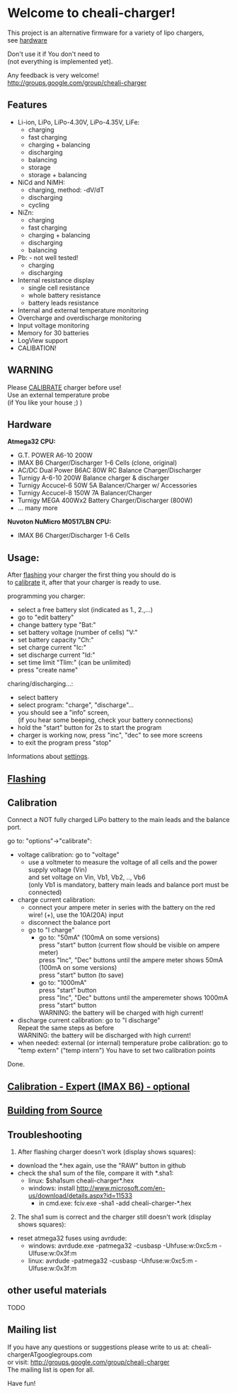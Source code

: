 Welcome to cheali-charger!
==========================

This project is an alternative firmware for a variety of lipo chargers,  
see [hardware](README.md#hardware)

Don't use it if You don't need to  
(not everything is implemented yet).  

Any feedback is very welcome!  
http://groups.google.com/group/cheali-charger

Features
--------
- Li-ion, LiPo, LiPo-4.30V, LiPo-4.35V, LiFe:
  - charging
  - fast charging
  - charging + balancing
  - discharging
  - balancing
  - storage
  - storage + balancing
- NiCd and NiMH:
  - charging, method: -dV/dT
  - discharging
  - cycling
- NiZn:
  - charging
  - fast charging
  - charging + balancing
  - discharging
  - balancing
- Pb: - not well tested!
  - charging
  - discharging
- Internal resistance display
  - single cell resistance
  - whole battery resistance
  - battery leads resistance
- Internal and external temperature monitoring
- Overcharge and overdischarge monitoring
- Input voltage monitoring
- Memory for 30 batteries
- LogView support
- CALIBATION!


WARNING
-------
Please [CALIBRATE](README.md#calibration) charger before use!  
Use an external temperature probe  
(if You like your house ;) )


Hardware
--------
**Atmega32 CPU:**
- G.T. POWER A6-10 200W
- IMAX B6 Charger/Discharger 1-6 Cells (clone, original)
- AC/DC Dual Power B6AC 80W RC Balance Charger/Discharger
- Turnigy A-6-10 200W Balance charger & discharger
- Turnigy Accucel-6 50W 5A Balancer/Charger w/ Accessories
- Turnigy Accucel-8 150W 7A Balancer/Charger
- Turnigy MEGA 400Wx2 Battery Charger/Discharger (800W)
- ... many more

**Nuvoton NuMicro M0517LBN CPU:**
- IMAX B6 Charger/Discharger 1-6 Cells


Usage:
------

After [flashing](docs/flashing.md) your charger the first thing you should do is  
to [calibrate](README.md#calibration) it, after that your charger is ready to use.

programming you charger:
- select a free battery slot (indicated as 1., 2.,...)
- go to "edit battery"
 - change battery type "Bat:"
 - set battery voltage (number of cells) "V:"
 - set battery capacity "Ch:"
 - set charge current "Ic:"
 - set discharge current "Id:"
 - set time limit "Tlim:" (can be unlimited)
 - press "create name"

charing/discharging...:
- select battery
- select program: "charge", "discharge"...
- you should see a "info" screen,  
  (if you hear some beeping, check your battery connections)
- hold the "start" button for 2s to start the program
- charger is working now, press "inc", "dec" to see more screens
- to exit the program press "stop"

Informations about [settings](docs/settings.md).

[Flashing](docs/flashing.md)
----------------------------

Calibration
-----------
Connect a NOT fully charged LiPo battery to the main leads
and the balance port.

go to: "options"->"calibrate":
- voltage calibration: go to "voltage"
   - use a voltmeter to measure the voltage of all cells and the power supply voltage (Vin)  
     and set voltage on Vin, Vb1, Vb2, .., Vb6  
     (only Vb1 is mandatory, battery main leads and balance port must be connected)
- charge current calibration: 
  - connect your ampere meter in series with the battery on the red wire! (+), use the 10A(20A) input  
  - disconnect the balance port
  - go to "I charge"  
    - go to: "50mA" (100mA on some versions)  
      press "start" button (current flow should be visible on ampere meter)  
      press "Inc", "Dec" buttons until the ampere meter shows 50mA (100mA on some versions)  
      press "start" button (to save)  
    - go to: "1000mA"  
      press "start" button  
      press "Inc", "Dec" buttons until the amperemeter shows 1000mA  
      press "start" button  
      WARNING: the battery will be charged with high current!
- discharge current calibration: go to "I discharge"  
    Repeat the same steps as before  
    WARNING: the battery will be discharged with high current!
- when needed: external (or internal) temperature probe calibration: go to "temp extern" ("temp intern")
    You have to set two calibration points

Done.

[Calibration - Expert (IMAX B6) - optional](docs/caligration_expert.md)
-----------------------------------------------------------------------

[Building from Source](docs/building.md)
----------------------------------------

Troubleshooting
---------------
1. After flashing charger doesn't work (display shows squares):
  - download the *.hex again, use the "RAW" button in github
  - check the sha1 sum of the file, compare it with *.sha1:
    - linux: $sha1sum cheali-charger*.hex
    - windows: install http://www.microsoft.com/en-us/download/details.aspx?id=11533
      - in cmd.exe: fciv.exe -sha1 -add cheali-charger-*.hex
2. The sha1 sum is correct and the charger still doesn't work (display shows squares):
  - reset atmega32 fuses using avrdude:
    - windows: avrdude.exe -patmega32 -cusbasp -Uhfuse:w:0xc5:m -Ulfuse:w:0x3f:m
    - linux:   avrdude     -patmega32 -cusbasp -Uhfuse:w:0xc5:m -Ulfuse:w:0x3f:m


other useful materials
----------------------
TODO

Mailing list
------------

If you have any questions or suggestions please write to us at: cheali-chargerATgooglegroups.com  
or visit: http://groups.google.com/group/cheali-charger  
The mailing list is open for all.

Have fun!
